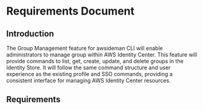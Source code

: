 # Requirements Document

## Introduction

The Group Management feature for awsideman CLI will enable administrators to manage group within AWS Identity Center. This feature will provide commands to list, get, create, update, and delete groups in the Identity Store. It will follow the same command structure and user experience as the existing profile and SSO commands, providing a consistent interface for managing AWS Identity Center resources.

## Requirements
